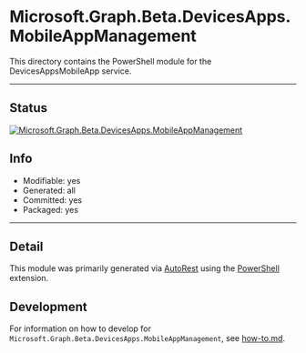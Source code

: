 <!-- region Generated -->
# Microsoft.Graph.Beta.DevicesApps.MobileAppManagement
This directory contains the PowerShell module for the DevicesAppsMobileApp service.

---
## Status
[![Microsoft.Graph.Beta.DevicesApps.MobileAppManagement](https://img.shields.io/powershellgallery/v/Microsoft.Graph.Beta.DevicesApps.MobileAppManagement.svg?style=flat-square&label=Microsoft.Graph.Beta.DevicesApps.MobileAppManagement "Microsoft.Graph.Beta.DevicesApps.MobileAppManagement")](https://www.powershellgallery.com/packages/Microsoft.Graph.Beta.DevicesApps.MobileAppManagement/)

## Info
- Modifiable: yes
- Generated: all
- Committed: yes
- Packaged: yes

---
## Detail
This module was primarily generated via [AutoRest](https://github.com/Azure/autorest) using the [PowerShell](https://github.com/Azure/autorest.powershell) extension.

## Development
For information on how to develop for `Microsoft.Graph.Beta.DevicesApps.MobileAppManagement`, see [how-to.md](how-to.md).
<!-- endregion -->
